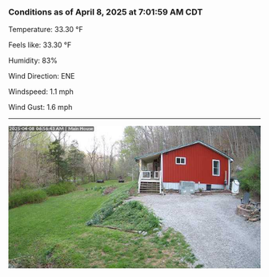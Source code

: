 ### Conditions as of April 8, 2025 at 7:01:59 AM CDT 

Temperature: 33.30 &deg;F

Feels like: 33.30 &deg;F

Humidity: 83%

Wind Direction: ENE

Windspeed: 1.1 mph

Wind Gust: 1.6 mph

---

<img src="./images/latest.jpeg"/>


